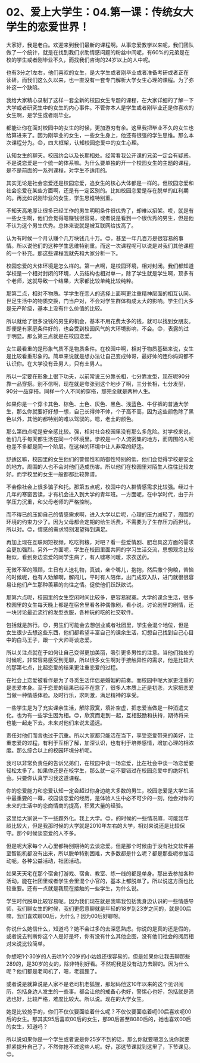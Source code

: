 # 02、爱上大学生：04.第一课：传统女大学生的恋爱世界！

大家好，我是老白。欢迎来到我们最新的课程啊。从事恋爱教学以来呢，我们团队做了一个统计，就是在找到我们求助情感问题的粉丝中间呢，有60%的兄弟是在校的学生或者刚毕业不久，而找我们咨询的24岁以上的人中呢。

也有3分之1左右，他们喜欢的女生，是大学生或者刚毕业或者准备考研或者正在读研。而我们这么久以来，也一直没有一套专门解析大学女生心理的课程。为了弥补这一个缺陷。

我给大家精心录制了这样一套全新的校园女生专题的课程，在大家详细的了解一下大学或者研究生中的女生的内心事件。不管你本人是学生或者刚毕业还是你喜欢的女生啊，是学生或者刚毕业。

都能让你在面对校园中的女生的时候，更加游刃有余。这里我把毕业不久的女生也给算进来了。因为刚毕业的女生，一些女生身上，他还有很强的学生思维。那么本次课程分为。😊，四大框架，认知校园恋爱中的女生心理。

认知女生的聊天。校园约会以及长期相处。经常看我公开课的兄弟一定会有疑惑。不是说恋爱是一个统一的体系嘛。为什么要单独的开一个校园女生的主题的课程，是不是前面的一系列课程，对学生不适用的。

其实无论是社会恋爱还是校园恋爱，追女生的核心大体都是一样的。但校园恋爱和社会恋爱在某些方面啊，还是有一定区别的。比如校园恋爱是存在脱单的红利期的。再比如说刚毕业的女生，学生思维特别重。

不知天高地厚让很多已经工作的男生明明条件很优秀了，却难以招架。哎，就是有一些女生啊，他们会觉得嗯赚钱很容易，或者说是看到一个很优秀的男生，但是他不认为这个男生优秀。总体来说就是被互联网给拔高了。

认为有时候一个月认赚个几万块钱几十万。😊，甚至一年几百万是很容易的事情。所以说他们的这种学生思维特别重。而这一次课程呢可以说是对我们其他课程的一个补充。那这些课程我就先和大家分析一下。

校园恋爱的大体环境是怎么样的。第一点啊，是校园环境，相对封闭。我们都知道学校是一个相对封闭的环境，人员结构也相对单一，除了学生就是学生啊，顶多有个老师，这就导致一个结果，大家都比较单纯比较纯粹。

那第二点，相对不物质。学学生在恋人的选择上面啊更注重精神层面的相互认同。世足生活中的物质交换，门当户对，不会对学生群体构成太大的影响。学生们大多是无产阶级，基本上没有什么价值的比较。

所以就给了很多没钱的男生的机会，基本不用花费太多的钱，就可以找到女朋友。即便是有家庭条件好的，也会受到校园风气的大环境影响，不会。😊，表露的过于明显。那么第三点就是在校园恋爱。

女生最看重的是形象气质不是物质条件。在校园中啊，相对于物质基础来说，女生是比较看重形象的。简单来说就是想办法让自己变成帅哥，最好帅的连你妈妈都不认识你。在大学没有丑男人，只有土男人。

所以一定要在形象上很下功夫，以前常说三分靠长相，七分靠发型，现在呢90分靠一品穿搭。别不信啊，现在就是夸张到这个地步了啊，三分长相，七分发型，90分一品穿搭。同样一个人不同的穿搭，那完全就是两种人生。

如果你是一个穿卡其色、棕色、土色、灰色、黑色、浅蓝色、牛仔裤的普通大学生，那么你就要好好想一想，自己长得帅不帅，个子高不高，因为这些颜色除了黑色以外，其他的都特别的难以驾驭的。嗯，老土的颜色。

那么第四点呢是安全感比较。强，相对社会校园里没有那么多危险。对学校来说，他们几乎每天都生活在同一个环境里。学校是一个人流密集的地方，而周围的人呢也差不多都是同一个阶层。在这样的环境中让人非常的舒适。

舒适区嘛，校园里的女生他们的警惕性和防御性特别的低，他们会觉得学校是安全的地方。周围的人也不会对他们造成伤害。所以他们在校园里对陌生人往往比较友好。而学校里的女生一般都都比较靠谱。

不会像社会上很多骗子和托。那第五点呢，校园中的人群情感需求比较强。经过十几年的寒窗苦读，才有机会进入到大学的青年班。一方面呢，在中学时代，由于升学压力沉重，和父母老师的严格控制。

而不得已的压抑自己的情感需求啊，进入大学以后呢，心理的压力减轻了，周围的环境的约束力少了。因为父母都会定期的给生活费，不需要为了生存压力而担忧，所以对。😊，情感的需求特别渴望得到满足。

再加上现在互联网短视频，吃吃狗粮，对吧？看一些爱情剧、肥皂具这方面的需求会更加强烈。另外一方面呢，学生在校园里面共同的学习生活交流，思想观念比较相似，看到身边恋爱的同学生病了，有人嘘寒问暖，求衣送药。

无微不至的照顾，生日有人送礼物，真诚，亲个嘴儿，抱抱，然后撒个狗粮，苦恼的时候呢，也有人劝解啊，解闷儿，平时有人陪伴，出门成双入队，进门就很很容易让他们产生那种羡慕的向往之情。促使他们跃跃欲试。

那第六点呢，校园里的女生空闲时间比较多，更容易寂寞。大学的课余生活，很多校园里的女生每天晚上都是在宿舍里看各种偶像剧，看小说，讨论剧里的剧情，还一块讨论最近流行的发型衣服，各种玩的吃的社交软件。

包括就是旅行。😊，男生们可能会去想创业或者社团里，学生会混个地位，但是女生很少去想这些东西，他们都希望丰富自己的课余生活，幻想自己找到自己心目中的白马王子，跟一个大帅哥谈恋爱。

所以关注点就在于如何让自己变得更加美丽，吸引更多男性的注意。当他们独处的时候呢，非常容易感受到无聊，所以很多女生啊对于接触异性的需求，他是比较大的那第七点，比起恋爱的结果更注重恋爱的过程。

在社会上恋爱被看作是为了寻觅生活伴侣是婚姻的前奏。而校园中呢大家更注重的是恋爱本身。至于恋爱的结果已经不在意了，很多人本质上还是初恋，大家把恋爱当做一种情感体验。及时行乐，求刺激，满足精神的享受。

一些学生是为了充实课余生活，解除寂寞，填补空虚，把恋爱当做是一种消遣文化。也为有一些学生因为相。😊，欣赏而走到一起，互相鼓励和扶持，期待将来也能一起走下去。未来对他们来说太遥远。

责任对他们而言也过于沉重。所以大家都只能活在当下，享受恋爱带来的美好，注重恋爱的过程，有利于互相了解，加深认识，也有利于培养感情，增加心理的相浓度。那么综合以上的校园环境分析呢。

我可以非常负责任的告诉兄弟们，在校园中谈一场恋爱，比在社会中谈一场恋爱要轻松太多了。如果你还是在校学生，那么就一定不要错过在校园恋爱中的绝好机会。只要你认真学习我这道课程。

你的恋爱能力和恋爱认知一定会超过你身边绝大多数的男生，校园恋爱是大学生活中最重要的一幕，校园谈恋爱的经历，是体验人生中必不可少的一刻，他会对你的未来的生活中的恋商情商的提高，积累大量的经验。

这里给大家说一下一些题外化。我上大学。😊，的时候的一些情况嘛，可能我年龄比较大，但是我那时候的大学就是2010年左右的大学，相对来说还是比较保守。那个时候谈恋爱的人不多。

但是呢大家每个人心里都特别期待的去谈恋爱。但是那个时候由于没有社交软件甚至智能机都没有出来，所以脱单特别困难，大多数都是什么呢？都是那些呃参加活动呃，各种公益活动，社团活动。

如果天天宅在那个宿舍打游戏、宿舍、教室、练一线的都是单身。那出去参加各种活动，能在社团里或者学生会里混个小官的，基本上都脱单了。所以说这方面也比较重要。还有一点就是我现在接触的一些学生，为什么说。

学生时代脱单比较容易呢。因为我们现在就是我嘛我包括我身边认识的一些情感导师，我们聊女生的时候，我们更愿意聊就是年轻的18岁到23岁之间的，就是00后嘛，我们喜欢聊00后，为什么？因为00后好聊呀。

你说什么她信什么，知道吗？她不会过多的去深思熟虑。你说的是真的还是假的，或者说去判断你这个人是好是坏，你有没有什么其他企图，没有他们社会的阅历相对来说比较简单。

你想吧1个30岁的人去哄1个20岁的小姑娘还很容易的，但是如果你让我去聊那些289的，是30岁的女的，除非特别好看。不然呢我是没有动力去聊的。因为什么呢？他们都是老司机了，嗯，老狐狸了。

或者说是就算说是人家不是老司机老狐狸，那起码他这10年以来的这个见识阅历，包括身边人发生的一些事。都会让他的戒备心也好，警惕心也好，包括就是筛选也好，比较严格，难度比较大。所以说。现在的大学女生。

她是比较抢手的，你们不仅仅要面临着什么呢？不仅仅要面临着呃00后喜欢呃00后的女生。那其实95后喜欢00后的女生，那90后甚至8080后的，她也喜欢00后的女生，知道吗？

所以说如果你是一个学生或者说是你25岁不到的话，那么你就要嗯怎么说你就要抓紧提升自己了，不然你抢不过这些人呢。好，那这节课就到这里了，下节课见。😊。

